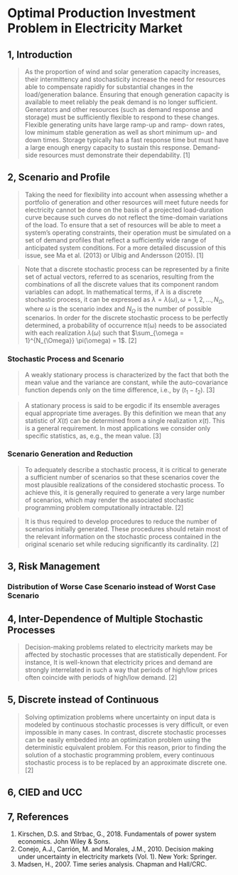 
# Optimal Production Investment Problem in Electricity Market

## 1, Introduction

> As the proportion of wind and solar generation capacity increases, their intermittency and stochasticity increase the need for resources able to compensate rapidly for substantial changes in the load/generation balance. Ensuring that enough generation capacity is available to meet reliably the peak demand is no longer sufficient. Generators and other resources (such as demand response and storage) must be sufficiently flexible to respond to these changes. Flexible generating units have large ramp-up and ramp- down rates, low minimum stable generation as well as short minimum up- and down­ times. Storage typically has a fast response time but must have a large enough energy capacity to sustain this response. Demand-side resources must demonstrate their dependability. [1]

## 2, Scenario and Profile

> Taking the need for flexibility into account when assessing whether a portfolio of generation and other resources will meet future needs for electricity cannot be done on the basis of a projected load-duration curve because such curves do not reflect the time-domain variations of the load. To ensure that a set of resources will be able to meet a system’s operating constraints, their operation must be simulated on a set of demand profiles that reflect a sufficiently wide range of anticipated system conditions. For a more detailed discussion of this issue, see Ma et al. (2013) or Ulbig and Andersson (2015). [1]

> Note that a discrete stochastic process can be represented by a finite set of actual vectors, referred to as scenarios, resulting from the combinations of all the discrete values that its component random variables can adopt. In mathematical terms, if $\lambda$ is a discrete stochastic process, it can be expressed as $\lambda  = {\lambda(\omega), \omega = 1, 2, ..., N_{\Omega}}$, where $\omega$ is the scenario index and $N_{\Omega}$ is the number of possible scenarios. In order for the discrete stochastic process to be perfectly determined, a probability of occurrence π(ω) needs to be associated with each realization $\lambda(\omega)$ such that $\sum_{\omega = 1}^{N_{\Omega}} \pi(\omega) = 1$. [2]

### Stochastic Process and Scenario

> A weakly stationary process is characterized by the fact that both the mean value and the variance are constant, while the auto-covariance function depends only on the time difference, i.e., by $(t_1 − t_2)$. [3]

> A stationary process is said to be ergodic if its ensemble averages equal appropriate time averages. By this definition we mean that any statistic of $X(t)$ can be determined from a single realization $x(t)$. This is a general requirement. In most applications we consider only specific statistics, as, e.g., the mean value. [3]

### Scenario Generation and Reduction

> To adequately describe a stochastic process, it is critical to generate a sufficient number of scenarios so that these scenarios cover the most plausible realizations of the considered stochastic process. To achieve this, it is generally required to generate a very large number of scenarios, which may render the associated stochastic programming problem computationally intractable. [2]

> It is thus required to develop procedures to reduce the number of scenarios initially generated. These procedures should retain most of the relevant information on the stochastic process contained in the original scenario set while reducing significantly its cardinality. [2]

## 3, Risk Management

### Distribution of Worse Case Scenario instead of Worst Case Scenario

## 4, Inter-Dependence of Multiple Stochastic Processes

> Decision-making problems related to electricity markets may be affected by stochastic processes that are statistically dependent. For instance, It is well-known that electricity prices and demand are strongly interrelated in such a way that periods of high/low prices often coincide with periods of high/low demand. [2]

## 5, Discrete instead of Continuous

> Solving optimization problems where uncertainty on input data is modeled by continuous stochastic processes is very difficult, or even impossible in many cases. In contrast, discrete stochastic processes can be easily embedded into an optimization problem using the deterministic equivalent problem. For this reason, prior to finding the solution of a stochastic programming problem, every continuous stochastic process is to be replaced by an approximate discrete one. [2]

## 6, CIED and UCC



## 7, References

1. Kirschen, D.S. and Strbac, G., 2018. Fundamentals of power system economics. John Wiley & Sons.
2. Conejo, A.J., Carrión, M. and Morales, J.M., 2010. Decision making under uncertainty in electricity markets (Vol. 1). New York: Springer.
3. Madsen, H., 2007. Time series analysis. Chapman and Hall/CRC.
